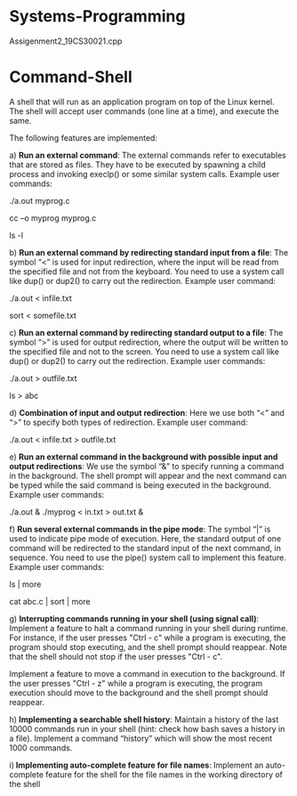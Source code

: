 # Systems-Programming

Assigenment2_19CS30021.cpp

# Command-Shell

A shell that will run as an application program on top of the Linux kernel. The shell will accept user commands (one line at a time), and execute the same. 

The following features are implemented:

a) <b>Run an external command</b>:
  The external commands refer to executables that are stored as files. 
  They have to be executed by spawning a child process and invoking execlp() or some similar system calls. Example user commands:

  ./a.out myprog.c
  
  cc –o myprog myprog.c
  
  ls -l


b) <b>Run an external command by redirecting standard input from a file</b>:
The symbol “<” is used for input redirection, where the input will be read from
the specified file and not from the keyboard. You need to use a system call like
dup() or dup2() to carry out the redirection. Example user command:

./a.out < infile.txt

sort < somefile.txt


c) <b> Run an external command by redirecting standard output to a file</b>:
The symbol “>” is used for output redirection, where the output will be written
to the specified file and not to the screen. You need to use a system call like dup()
or dup2() to carry out the redirection. Example user commands:

./a.out > outfile.txt

ls > abc


d) <b>Combination of input and output redirection</b>:
Here we use both “<” and “>” to specify both types of redirection. Example user
command:

./a.out < infile.txt > outfile.txt


e) <b>Run an external command in the background with possible input and
output redirections</b>:
We use the symbol “&” to specify running a command in the background. The
shell prompt will appear and the next command can be typed while the said
command is being executed in the background. Example user commands:

./a.out &
./myprog < in.txt > out.txt &


f) <b>Run several external commands in the pipe mode</b>:
The symbol “|” is used to indicate pipe mode of execution. Here, the standard
output of one command will be redirected to the standard input of the next
command, in sequence. You need to use the pipe() system call to implement this
feature. Example user commands:

ls | more

cat abc.c | sort | more


g) <b>Interrupting commands running in your shell (using signal call)</b>:
Implement a feature to halt a command running in your shell during
runtime. For instance, if the user presses "Ctrl - c" while a program is
executing, the program should stop executing, and the shell prompt
should reappear. Note that the shell should not stop if the user presses
"Ctrl - c".

Implement a feature to move a command in execution to the background.
If the user presses "Ctrl - z" while a program is executing, the program
execution should move to the background and the shell prompt should
reappear.


h) <b>Implementing a searchable shell history</b>:
Maintain a history of the last 10000 commands run in your shell (hint:
check how bash saves a history in a file). Implement a command “history” which will show the most recent 1000
commands.


i)<b> Implementing auto-complete feature for file names</b>:
Implement an auto-complete feature for the shell for the file names in the
working directory of the shell
